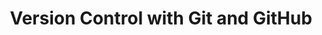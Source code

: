 ---
layout: workshop
category: workshop
title: "Version Control with Git and GitHub"
time: 10:00 AM - 1:00 PM PST
human_date: "october 14 and 16"
year: 2025
location: UC Santa Barbara Library
instructors:
helpers:
description: "This two-day workshop introduces git, a command line tool for managing revisions in coding projects, and GitHub, a web-based platform for sharing your work and collaborating with others. The workshop is oriented toward learners with little or no previous experience with either git or GitHub. It will cover steps for setting up a git project, making changes, navigating the revision history, sharing work on GitHub, and using GitHub pages to publish a website."
---